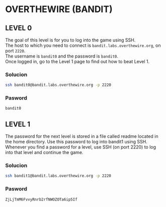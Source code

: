 # OVERTHEWIRE (BANDIT)

## LEVEL 0
The goal of this level is for you to log into the game using SSH.  
The host to which you need to connect is `bandit.labs.overthewire.org`, on port `2220`.  
The username is `bandit0` and the password is `bandit0`.  
Once logged in, go to the Level 1 page to find out how to beat Level 1.
### Solucion 
```bash
ssh bandit0@bandit.labs.overthewire.org -p 2220
```
 ### Pasword
```bash
bandit0
```

## LEVEL 1
The password for the next level is stored in a file called readme located in the home directory. Use this password to log into bandit1 using SSH. Whenever you find a password for a level, use SSH (on port 2220) to log into that level and continue the game.
### Solucion 
```bash
ssh bandit1@bandit.labs.overthewire.org -p 2220
```
 ### Pasword
```bash
ZjLjTmM6FvvyRnrb2rfNWOZOTa6ip5If
```
